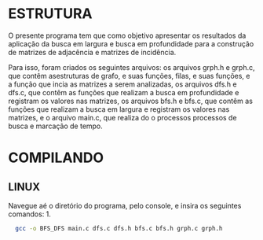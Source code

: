 # ESTRUTURA
<p>O presente programa tem que como objetivo apresentar os resultados da aplicação
da busca em largura e busca em profundidade para a construção de matrizes de
adjacência e matrizes de incidência.<p>
<p>Para isso, foram criados os seguintes arquivos: os arquivos grph.h e grph.c, 
que contêm asestruturas de grafo, e suas funções, filas, e suas funções, e
a função que incia as matrizes a serem analizadas, os arquivos dfs.h e dfs.c,
que contêm as funções que realizam a busca em profundidade e registram os 
valores nas matrizes, os arquivos bfs.h e bfs.c, que contêm as funções que 
realizam a busca em largura e registram os valores nas matrizes, e o arquivo
main.c, que realiza do o processos processos de busca e marcação de tempo.<p>

# COMPILANDO
## LINUX
Navegue aé o diretório do programa, pelo console, e insira os seguintes comandos:
1.
```sh
  gcc -o BFS_DFS main.c dfs.c dfs.h bfs.c bfs.h grph.c grph.h  
```
